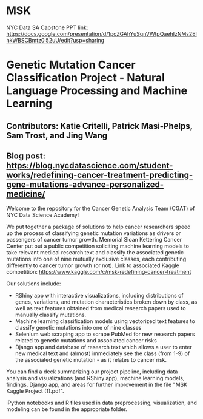 # MSK
NYC Data SA Capstone
PPT link: https://docs.google.com/presentation/d/1pcZGAhYuSqnVWtpQaehIzNMs2ElhkWBSCBmtz0l52uU/edit?usp=sharing

# Genetic Mutation Cancer Classification Project - Natural Language Processing and Machine Learning
## Contributors: Katie Critelli, Patrick Masi-Phelps, Sam Trost, and Jing Wang
## Blog post: https://blog.nycdatascience.com/student-works/redefining-cancer-treatment-predicting-gene-mutations-advance-personalized-medicine/

Welcome to the repository for the Cancer Genetic Analysis Team (CGAT) of NYC Data Science Academy! 

We put together a package of solutions to help cancer researchers speed up the process of classifying genetic mutation variations as drivers or passengers of cancer tumor growth. Memorial Sloan Kettering Cancer Center put out a public competition soliciting machine learning models to take relevant medical research text and classify the associated genetic mutations into one of nine mutually exclusive classes, each contributing differently to cancer tumor growth (or not). Link to associated Kaggle competition: https://www.kaggle.com/c/msk-redefining-cancer-treatment

Our solutions include:
  - RShiny app with interactive visualizations, including distributions of genes, variations, and mutation characteristics broken down by class, as well as text features obtained from medical research papers used to manually classify mutations.
  - Machine learning classification models using vectorized text features to classify genetic mutations into one of nine classes
  - Selenium web scraping app to scrape PubMed for new research papers related to genetic mutations and associated cancer risks
  - Django app and database of research text which allows a user to enter new medical text and (almost) immediately see the class (from 1-9) of the associated genetic mutation - as it relates to cancer risk.

You can find a deck summarizing our project pipeline, including data analysis and visualizations (and RShiny app), machine learning models, findings, Django app, and areas for further improvement in the file "MSK Kaggle Project (1).pdf".

iPython notebooks and R files used in data preprocessing, visualization, and modeling can be found in the appropriate folder. 
